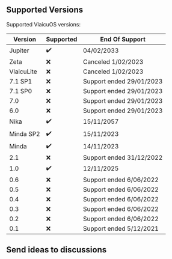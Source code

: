## Supported Versions

Supported VlaicuOS versions:

| Version          | Supported          | End Of Support                        |
| ---------------- | ------------------ | ------------------------------------  |
| Jupiter          | ✔️                 | 04/02/2033                           |
| Zeta             | ❌                 | Canceled 1/02/2023                   |
| VlaicuLite       | ❌                 | Canceled 1/02/2023                   |
| 7.1 SP1          | ❌                 | Support ended 29/01/2023             |
| 7.1 SP0          | ❌                 | Support ended 29/01/2023             |
| 7.0              | ❌                 | Support ended 29/01/2023             |
| 6.0              | ❌                 | Support ended 29/01/2023             |
| Nika             | ✔️                 | 15/11/2057                           |
| Minda SP2        | ✔️                 | 15/11/2023                           |
| Minda            | ✔️                 | 14/11/2023                           |
| 2.1              | ❌                 | Support ended 31/12/2022             |
| 1.0              | ✔️                 | 12/11/2025                           |
| 0.6              | ❌                 | Support ended 6/06/2022              |
| 0.5              | ❌                 | Support ended 6/06/2022              |
| 0.4              | ❌                 | Support ended 6/06/2022              |
| 0.3              | ❌                 | Support ended 6/06/2022              |
| 0.2              | ❌                 | Support ended 6/06/2022              |
| 0.1              | ❌                 | Support ended 5/12/2021              |

## Send ideas to discussions
